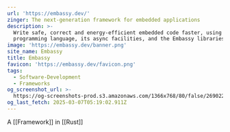 ```yaml
---
url: 'https://embassy.dev/'
zinger: The next-generation framework for embedded applications
description: >-
  Write safe, correct and energy-efficient embedded code faster, using the Rust
  programming language, its async facilities, and the Embassy libraries.
image: 'https://embassy.dev/banner.png'
site_name: Embassy
title: Embassy
favicon: 'https://embassy.dev/favicon.png'
tags:
  - Software-Development
  - Frameworks
og_screenshot_url: >-
  https://og-screenshots-prod.s3.amazonaws.com/1366x768/80/false/269022d20d832a81a15d40cced2010d58e673ca8cee656f3f6ac3031573640be.jpeg
og_last_fetch: 2025-03-07T05:19:02.911Z
---
```


A [[Framework]] in [[Rust]]


